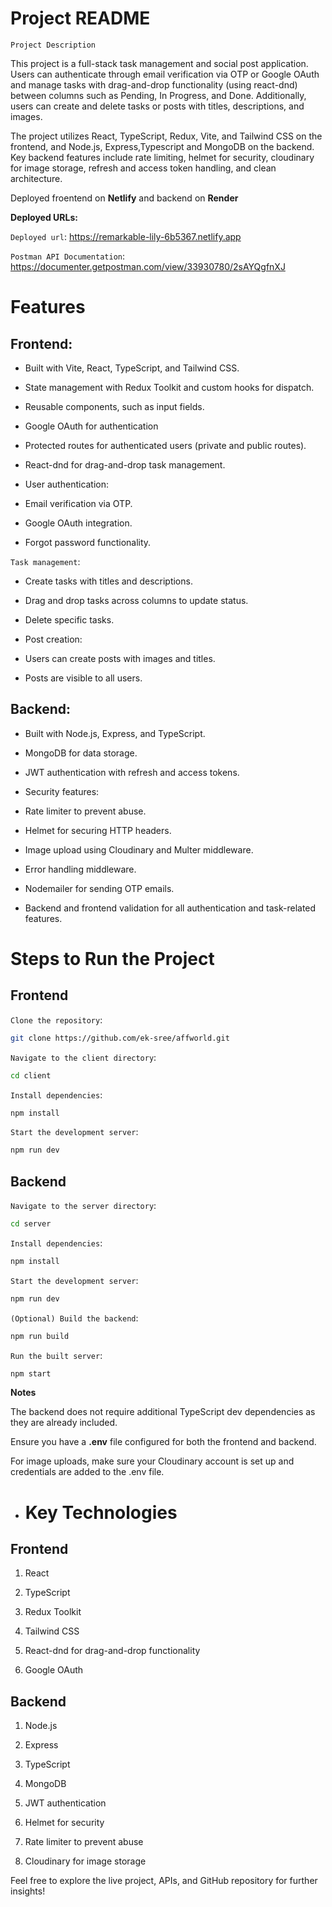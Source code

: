 # **Project README**

`Project Description`

This project is a full-stack task management and social post application. Users can authenticate through email verification via OTP or Google OAuth and manage tasks with drag-and-drop functionality (using react-dnd) between columns such as Pending, In Progress, and Done. Additionally, users can create and delete tasks or posts with titles, descriptions, and images.

The project utilizes React, TypeScript, Redux, Vite, and Tailwind CSS on the frontend, and Node.js, Express,Typescript and MongoDB on the backend. Key backend features include rate limiting, helmet for security, cloudinary for image storage, refresh and access token handling, and clean architecture.

Deployed froentend on **Netlify** and backend on **Render**

**Deployed URLs:**

``Deployed url``: https://remarkable-lily-6b5367.netlify.app

``Postman API Documentation``: https://documenter.getpostman.com/view/33930780/2sAYQgfnXJ


# Features

## Frontend:

- Built with Vite, React, TypeScript, and Tailwind CSS.

- State management with Redux Toolkit and custom hooks for dispatch.

- Reusable components, such as input fields.

- Google OAuth for authentication

- Protected routes for authenticated users (private and public routes).

- React-dnd for drag-and-drop task management.

- User authentication:

- Email verification via OTP.

- Google OAuth integration.

- Forgot password functionality.

`Task management`:

+ Create tasks with titles and descriptions.

+ Drag and drop tasks across columns to update status.

+ Delete specific tasks.

+ Post creation:

+ Users can create posts with images and titles.

+ Posts are visible to all users.

## Backend:

- Built with Node.js, Express, and TypeScript.

- MongoDB for data storage.

- JWT authentication with refresh and access tokens.

- Security features:

- Rate limiter to prevent abuse.

- Helmet for securing HTTP headers.

- Image upload using Cloudinary and Multer middleware.

- Error handling middleware.

- Nodemailer for sending OTP emails.

- Backend and frontend validation for all authentication and task-related features.


# Steps to Run the Project

## Frontend

``Clone the repository``:
```bash
git clone https://github.com/ek-sree/affworld.git
```

``Navigate to the client directory``:
```bash
cd client
```

``Install dependencies``:

```bash
npm install
```

``Start the development server``:
```bash
npm run dev
```


## Backend

``Navigate to the server directory``:
```bash
cd server
```
``Install dependencies``:
```bash
npm install
```
``Start the development server``:
```bash
npm run dev
```
```(Optional) Build the backend```:
```bash
npm run build
```

```Run the built server```:
```bash
npm start
```


**Notes**

The backend does not require additional TypeScript dev dependencies as they are already included.

Ensure you have a **.env** file configured for both the frontend and backend.

For image uploads, make sure your Cloudinary account is set up and credentials are added to the .env file.



* # **Key Technologies**

## Frontend

1. React

2. TypeScript

3. Redux Toolkit

4. Tailwind CSS

5. React-dnd for drag-and-drop functionality

6. Google OAuth

## Backend

1. Node.js

2. Express

3. TypeScript

4. MongoDB

5. JWT authentication

6. Helmet for security

7. Rate limiter to prevent abuse

8. Cloudinary for image storage

Feel free to explore the live project, APIs, and GitHub repository for further insights!
